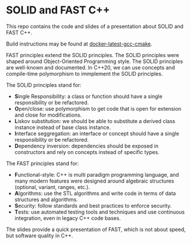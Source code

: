 # SOLID and FAST C++

This repo contains the code and slides of a presentation about SOLID and FAST C++.

Build instructions may be found at [docker-latest-gcc-cmake](https://github.com/loic-yvonnet/docker-latest-gcc-cmake).

FAST principles extend the SOLID principles. The SOLID principles were shaped around Object-Oriented Programming style. The SOLID principles are well-known and documented. In C++20, we can use concepts and compile-time polymorphism to immplement the SOLID principles.

The SOLID principles stand for:
* **S**ingle Responsibility: a class or function should have a single responsibility or be refactored.
* **O**pen/close: use polymorphism to get code that is open for extension and close for modifications.
* **L**iskov substitution: we should be able to substitute a derived class instance instead of base class instance.
* **I**nterface seggregation: an interface or concept should have a single responsibility or be refactored.
* **D**ependency inversion: dependencies should be exposed in constructors and rely on concepts instead of specific types.

The FAST principles stand for:
* **F**unctional-style: C++ is multi paradigm programming language, and many modern features were designed around algebraic structures (optional, variant, ranges, etc.).
* **A**lgorithms: use the STL algorithms and write code in terms of data structures and algorithms.
* **S**ecurity: follow standards and best practices to enforce security.
* **T**ests: use automated testing tools and techniques and use continuous integration, even in legacy C++ code bases.

The slides provide a quick presentation of FAST, which is not about speed, but software quality in C++.
